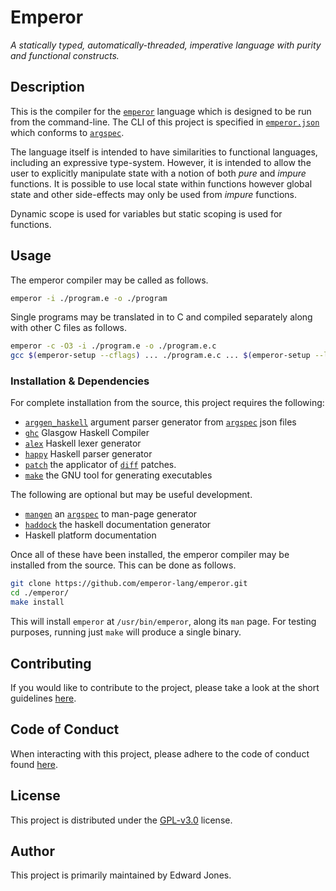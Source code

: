 # Emperor

_A statically typed, automatically-threaded, imperative language with purity and functional constructs._

## Description

This is the compiler for the [`emperor`](https://emperor-lang.github.io/emperor/) language which is designed to be run from the command-line.
The CLI of this project is specified in [`emperor.json`][emperor.json] which conforms to [`argspec`][argspec].

The language itself is intended to have similarities to functional languages, including an expressive type-system.
However, it is intended to allow the user to explicitly manipulate state with a notion of both _pure_ and _impure_ functions.
It is possible to use local state within functions however global state and other side-effects may only be used from _impure_ functions.

Dynamic scope is used for variables but static scoping is used for functions.

## Usage

The emperor compiler may be called as follows.

```bash
emperor -i ./program.e -o ./program
```

Single programs may be translated in to C and compiled separately along with other C files as follows.

```bash
emperor -c -O3 -i ./program.e -o ./program.e.c
gcc $(emperor-setup --cflags) ... ./program.e.c ... $(emperor-setup --libs)
```

### Installation &amp; Dependencies

For complete installation from the source, this project requires the following:

- [`arggen_haskell`][arggen] argument parser generator from [`argspec`][argspec] json files
- [`ghc`][ghc] Glasgow Haskell Compiler
- [`alex`][alex] Haskell lexer generator
- [`happy`][happy] Haskell parser generator
- [`patch`][patch] the applicator of [`diff`][diff] patches.
- [`make`][make] the GNU tool for generating executables

The following are optional but may be useful development.

- [`mangen`][mangen] an [`argspec`][argspec] to man-page generator
- [`haddock`][haddock] the haskell documentation generator
- Haskell platform documentation

Once all of these have been installed, the emperor compiler may be installed from the source.
This can be done as follows.

```bash
git clone https://github.com/emperor-lang/emperor.git
cd ./emperor/
make install
```

This will install `emperor` at `/usr/bin/emperor`, along its `man` page.
For testing purposes, running just `make` will produce a single binary.

## Contributing

If you would like to contribute to the project, please take a look at the short guidelines [here][contributing].

## Code of Conduct

When interacting with this project, please adhere to the code of conduct found [here][code-of-conduct].

## License

This project is distributed under the [GPL-v3.0][license] license.

## Author

This project is primarily maintained by Edward Jones.

[emperor.json]: https://github.com/emperor-lang/emperor/blob/master/emperor.json
[ghc]: https://www.haskell.org/ghc/
[alex]: https://www.haskell.org/alex/
[happy]: https://www.haskell.org/happy/
[patch]: https://linux.die.net/man/1/patch
[diff]: https://linux.die.net/man/1/diff
[make]: https://gnu.org/software/make
[argspec]: https://github.com/argspec/argspec
[arggen]: https://github.com/argspec/arggen
[mangen]: https://github.com/argspec/mangen
[haddock]: https://www.haskell.org/haddock/
[contributing]: https://github.com/emperor-lang/emperor/blob/master/.github/CONTRIBUTING.md
[code-of-conduct]: https://github.com/emperor-lang/emperor/blob/master/.github/CODE_OF_CONDUCT.md
[license]: https://github.com/emperor-lang/emperor/blob/master/LICENSE
